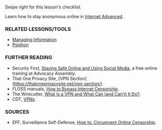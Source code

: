 [Title]: # (What now?)
[Order]: # (10)

Swipe right for this lesson's checklist.

Learn how to stay anonymous online in [Internet Advanced](umbrella://lesson/the-internet/1).

### RELATED LESSONS/TOOLS

*   [Managing Information](umbrella://lesson/managing-information)
*   [Psiphon](umbrella://lesson/psiphon)

### FURTHER READING

* 	Security First, [Staying Safe Online and Using Social Media](https://advocacyassembly.org/en/courses/32/#/chapter/1/lesson/1), a free online training at Advocacy Assembly.  
*	That One Privacy Site, [VPN Section] (https://thatoneprivacysite.net/vpn-section/).
*   FLOSS manuals, [How to Bypass Internet Censorship](http://booki.flossmanuals.net/bypassing-censorship/).
*   The Wirecutter, [What Is a VPN and What Can (and Can’t) It Do?](https://thewirecutter.com/reviews/what-is-a-vpn/).
*   CDT, [VPNs](https://cdt.org/issue/privacy-data/vpns/).

### SOURCES

*   EFF, Surveillance Self-Defense, [How to: Circumvent Online Censorship](https://ssd.eff.org/en/module/how-circumvent-online-censorship).
